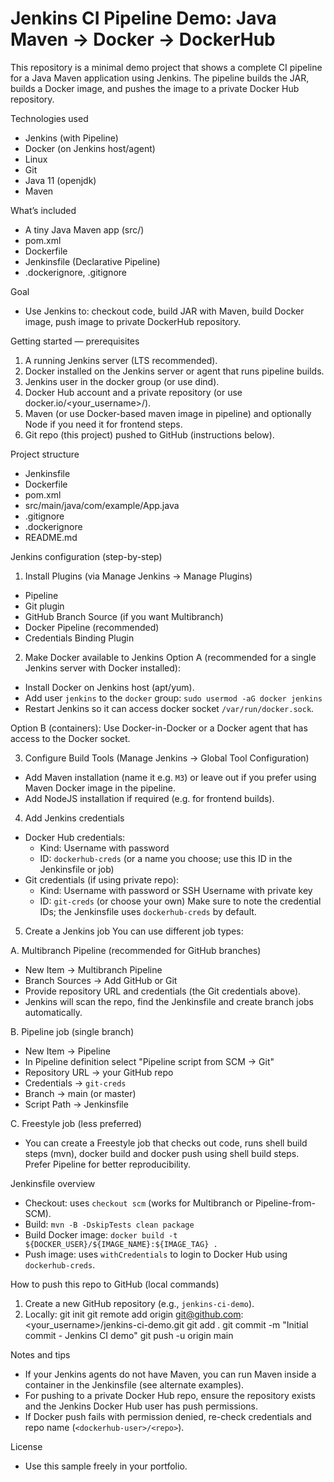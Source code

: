 # Jenkins CI Pipeline Demo: Java Maven -> Docker -> DockerHub

This repository is a minimal demo project that shows a complete CI pipeline for a Java Maven application using Jenkins. The pipeline builds the JAR, builds a Docker image, and pushes the image to a private Docker Hub repository.

Technologies used
- Jenkins (with Pipeline)
- Docker (on Jenkins host/agent)
- Linux
- Git
- Java 11 (openjdk)
- Maven

What’s included
- A tiny Java Maven app (src/)
- pom.xml
- Dockerfile
- Jenkinsfile (Declarative Pipeline)
- .dockerignore, .gitignore

Goal
- Use Jenkins to: checkout code, build JAR with Maven, build Docker image, push image to private DockerHub repository.

Getting started — prerequisites
1. A running Jenkins server (LTS recommended).
2. Docker installed on the Jenkins server or agent that runs pipeline builds.
3. Jenkins user in the docker group (or use dind).
4. Docker Hub account and a private repository (or use docker.io/<your_username>/<repo>).
5. Maven (or use Docker-based maven image in pipeline) and optionally Node if you need it for frontend steps.
6. Git repo (this project) pushed to GitHub (instructions below).

Project structure
- Jenkinsfile
- Dockerfile
- pom.xml
- src/main/java/com/example/App.java
- .gitignore
- .dockerignore
- README.md

Jenkins configuration (step-by-step)

1) Install Plugins (via Manage Jenkins -> Manage Plugins)
- Pipeline
- Git plugin
- GitHub Branch Source (if you want Multibranch)
- Docker Pipeline (recommended)
- Credentials Binding Plugin

2) Make Docker available to Jenkins
Option A (recommended for a single Jenkins server with Docker installed):
- Install Docker on Jenkins host (apt/yum).
- Add user `jenkins` to the `docker` group: `sudo usermod -aG docker jenkins`
- Restart Jenkins so it can access docker socket `/var/run/docker.sock`.

Option B (containers): Use Docker-in-Docker or a Docker agent that has access to the Docker socket.

3) Configure Build Tools (Manage Jenkins -> Global Tool Configuration)
- Add Maven installation (name it e.g. `M3`) or leave out if you prefer using Maven Docker image in the pipeline.
- Add NodeJS installation if required (e.g. for frontend builds).

4) Add Jenkins credentials
- Docker Hub credentials:
  - Kind: Username with password
  - ID: `dockerhub-creds` (or a name you choose; use this ID in the Jenkinsfile or job)
- Git credentials (if using private repo):
  - Kind: Username with password or SSH Username with private key
  - ID: `git-creds` (or choose your own)
Make sure to note the credential IDs; the Jenkinsfile uses `dockerhub-creds` by default.

5) Create a Jenkins job
You can use different job types:

A. Multibranch Pipeline (recommended for GitHub branches)
- New Item -> Multibranch Pipeline
- Branch Sources -> Add GitHub or Git
- Provide repository URL and credentials (the Git credentials above).
- Jenkins will scan the repo, find the Jenkinsfile and create branch jobs automatically.

B. Pipeline job (single branch)
- New Item -> Pipeline
- In Pipeline definition select "Pipeline script from SCM -> Git"
- Repository URL -> your GitHub repo
- Credentials -> `git-creds`
- Branch -> main (or master)
- Script Path -> Jenkinsfile

C. Freestyle job (less preferred)
- You can create a Freestyle job that checks out code, runs shell build steps (mvn), docker build and docker push using shell build steps. Prefer Pipeline for better reproducibility.

Jenkinsfile overview
- Checkout: uses `checkout scm` (works for Multibranch or Pipeline-from-SCM).
- Build: `mvn -B -DskipTests clean package`
- Build Docker image: `docker build -t ${DOCKER_USER}/${IMAGE_NAME}:${IMAGE_TAG} .`
- Push image: uses `withCredentials` to login to Docker Hub using `dockerhub-creds`.

How to push this repo to GitHub (local commands)
1. Create a new GitHub repository (e.g., `jenkins-ci-demo`).
2. Locally:
   git init
   git remote add origin git@github.com:<your_username>/jenkins-ci-demo.git
   git add .
   git commit -m "Initial commit - Jenkins CI demo"
   git push -u origin main

Notes and tips
- If your Jenkins agents do not have Maven, you can run Maven inside a container in the Jenkinsfile (see alternate examples).
- For pushing to a private Docker Hub repo, ensure the repository exists and the Jenkins Docker Hub user has push permissions.
- If Docker push fails with permission denied, re-check credentials and repo name (`<dockerhub-user>/<repo>`).

License
- Use this sample freely in your portfolio.
